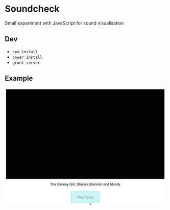 # Soundcheck

Small experiment with JavaScript for sound visualisation

## Dev

- `npm install`
- `bower install`
- `grunt server`

## Example

![Image of running version](https://github.com/davekelly/soundcheck-vis/blob/master/sample-image.gif)
